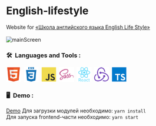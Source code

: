 # **English-lifestyle**
Website for <a href="https://immigrate.english-lifestyle.ru/">«Школа английского языка English Life Style»</a><br/><br/>
<img width="1470" alt="mainScreen" src="https://github.com/qookieFaitPipi/english-lifestyle/assets/58183484/03c30629-3676-4696-a853-eff0b303f579">
### 🛠 &nbsp;Languages and Tools :
<img src="https://github.com/devicons/devicon/blob/master/icons/html5/html5-original.svg" title="HTML5" alt="HTML" width="40" height="40"/>&nbsp;
<img src="https://github.com/devicons/devicon/blob/master/icons/css3/css3-plain-wordmark.svg"  title="CSS3" alt="CSS" width="40" height="40"/>&nbsp;
<img src="https://github.com/devicons/devicon/blob/master/icons/javascript/javascript-original.svg" title="JavaScript" alt="JavaScript" width="40" height="40"/>&nbsp;
<img src="https://github.com/devicons/devicon/blob/master/icons/sass/sass-original.svg" title="sass" alt="sass" width="40" height="40"/>&nbsp;
<img src="https://github.com/devicons/devicon/blob/master/icons/react/react-original-wordmark.svg" title="React" alt="React" width="40" height="40"/>&nbsp;
<img src="https://github.com/devicons/devicon/blob/master/icons/redux/redux-original.svg" title="Redux" alt="Redux " width="40" height="40"/>&nbsp;
<img src="https://github.com/devicons/devicon/blob/master/icons/typescript/typescript-original.svg" title="TypeScript" alt="TypeScript" width="40" height="40"/>&nbsp;

### 🖥 &nbsp;Demo :
<a href='https://github.com/qookieFaitPipi/english-lifestyle/assets/58183484/7203bd30-aaa1-46de-a66f-cb55eb75cc8e'>Demo</a>
Для загрузки модулей необходимо: `yarn install`<br/>
Для запуска frontend-части необходимо: `yarn start`<br/>
